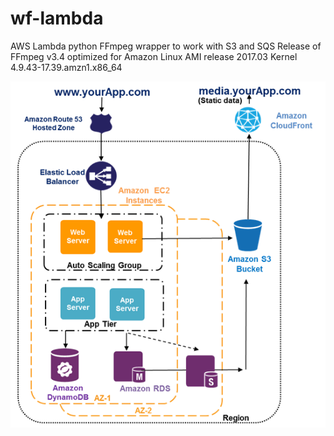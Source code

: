 # wf-lambda
AWS Lambda python FFmpeg wrapper to work with S3 and SQS
Release of FFmpeg v3.4 optimized for Amazon Linux AMI release 2017.03 Kernel 4.9.43-17.39.amzn1.x86_64

![Application scheme](a-simple-3-tier-web-app.png)

